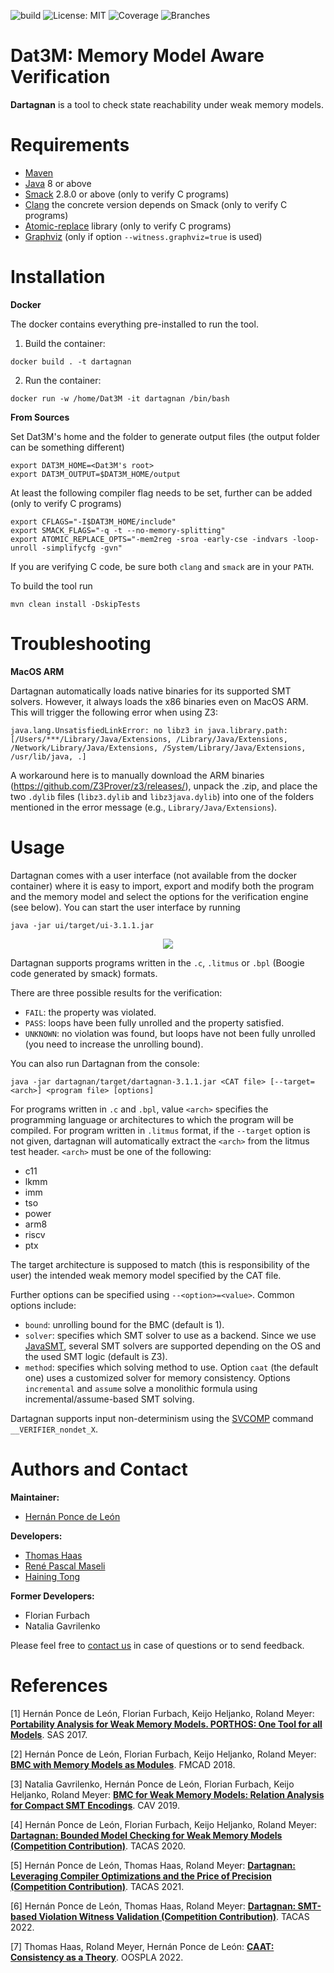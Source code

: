 ![build](https://github.com/hernanponcedeleon/Dat3M/actions/workflows/maven.yml/badge.svg?branch=development)
![License: MIT](https://img.shields.io/badge/License-MIT-green.svg)
![Coverage](../badges/coverage.svg)
![Branches](../badges/branches.svg)

# Dat3M: Memory Model Aware Verification

**Dartagnan** is a tool to check state reachability under weak memory models.

Requirements
======
* [Maven](https://maven.apache.org/)
* [Java](https://openjdk.java.net/projects/jdk/16/) 8 or above
* [Smack](https://github.com/smackers/smack) 2.8.0 or above (only to verify C programs)
* [Clang](https://clang.llvm.org) the concrete version depends on Smack (only to verify C programs)
* [Atomic-replace](https://github.com/hernanponcedeleon/Dat3M/tree/master/llvm-passes/atomic-replace) library (only to verify C programs)
* [Graphviz](https://graphviz.org) (only if option `--witness.graphviz=true` is used)

Installation
======

**Docker**

The docker contains everything pre-installed to run the tool.

1. Build the container:
```
docker build . -t dartagnan
```

2. Run the container:
```
docker run -w /home/Dat3M -it dartagnan /bin/bash
```

**From Sources**

Set Dat3M's home and the folder to generate output files (the output folder can be something different)
```
export DAT3M_HOME=<Dat3M's root>
export DAT3M_OUTPUT=$DAT3M_HOME/output
```

At least the following compiler flag needs to be set, further can be added (only to verify C programs)
```
export CFLAGS="-I$DAT3M_HOME/include"
export SMACK_FLAGS="-q -t --no-memory-splitting"
export ATOMIC_REPLACE_OPTS="-mem2reg -sroa -early-cse -indvars -loop-unroll -simplifycfg -gvn"
```

If you are verifying C code, be sure both `clang` and `smack` are in your `PATH`.

To build the tool run
```
mvn clean install -DskipTests
```

Troubleshooting
======
**MacOS ARM**

Dartagnan automatically loads native binaries for its supported SMT solvers.
However, it always loads the x86 binaries even on MacOS ARM.
This will trigger the following error when using Z3:
```
java.lang.UnsatisfiedLinkError: no libz3 in java.library.path: [/Users/***/Library/Java/Extensions, /Library/Java/Extensions, /Network/Library/Java/Extensions, /System/Library/Java/Extensions, /usr/lib/java, .]
```
A workaround here is to manually download the ARM binaries (https://github.com/Z3Prover/z3/releases/), unpack the .zip, and place the two `.dylib` files (`libz3.dylib` and `libz3java.dylib`) into one of the folders mentioned in the error message (e.g., `Library/Java/Extensions`).

Usage
======
Dartagnan comes with a user interface (not available from the docker container) where it is easy to import, export and modify both the program and the memory model and select the options for the verification engine (see below).
You can start the user interface by running
```
java -jar ui/target/ui-3.1.1.jar
```
<p align="center"> 
<img src="ui/src/main/resources/ui.jpg">
</p>

Dartagnan supports programs written in the `.c`, `.litmus` or `.bpl` (Boogie code generated by smack) formats.

There are three possible results for the verification:
- `FAIL`: the property was violated.
- `PASS`: loops have been fully unrolled and the property satisfied.
- `UNKNOWN`: no violation was found, but loops have not been fully unrolled (you need to increase the unrolling bound).

You can also run Dartagnan from the console:

```
java -jar dartagnan/target/dartagnan-3.1.1.jar <CAT file> [--target=<arch>] <program file> [options]
```
For programs written in `.c` and `.bpl`, value `<arch>` specifies the programming language or architectures to which the program will be compiled. For program written in `.litmus` format, if the `--target` option is not given, dartagnan will automatically extract the `<arch>` from the litmus test header. `<arch>` must be one of the following: 
- c11
- lkmm
- imm
- tso
- power
- arm8
- riscv
- ptx

The target architecture is supposed to match (this is responsibility of the user) the intended weak memory model specified by the CAT file. 

Further options can be specified using `--<option>=<value>`. Common options include:
- `bound`: unrolling bound for the BMC (default is 1).
- `solver`: specifies which SMT solver to use as a backend. Since we use [JavaSMT](https://github.com/sosy-lab/java-smt), several SMT solvers are supported depending on the OS and the used SMT logic (default is Z3).
- `method`: specifies which solving method to use. Option `caat` (the default one) uses a customized solver for memory consistency. Options `incremental` and `assume` solve a monolithic formula using incremental/assume-based SMT solving. 

Dartagnan supports input non-determinism using the [SVCOMP](https://sv-comp.sosy-lab.org/2020/index.php) command `__VERIFIER_nondet_X`.

Authors and Contact
======
**Maintainer:**

* [Hernán Ponce de León](https://hernanponcedeleon.github.io)

**Developers:**

* [Thomas Haas](https://www.tcs.cs.tu-bs.de/group/haas/home.html)
* [René Pascal Maseli](https://www.tcs.cs.tu-bs.de/group/maseli/home.html)
* [Haining Tong](https://researchportal.helsinki.fi/fi/persons/haining-tong)

**Former Developers:**

* Florian Furbach
* Natalia Gavrilenko

Please feel free to [contact us](mailto:hernanl.leon@huawei.com) in case of questions or to send feedback.

References
======
[1] Hernán Ponce de León, Florian Furbach, Keijo Heljanko, Roland Meyer: [**Portability Analysis for Weak Memory Models. PORTHOS: One Tool for all Models**](https://hernanponcedeleon.github.io/pdfs/sas2017.pdf). SAS 2017.

[2] Hernán Ponce de León, Florian Furbach, Keijo Heljanko, Roland Meyer: [**BMC with Memory Models as Modules**](https://hernanponcedeleon.github.io/pdfs/fmcad2018.pdf). FMCAD 2018.

[3] Natalia Gavrilenko, Hernán Ponce de León, Florian Furbach, Keijo Heljanko, Roland Meyer: [**BMC for Weak Memory Models: Relation Analysis for Compact SMT Encodings**](https://hernanponcedeleon.github.io/pdfs/cav2019.pdf). CAV 2019.

[4] Hernán Ponce de León, Florian Furbach, Keijo Heljanko, Roland Meyer: [**Dartagnan: Bounded Model Checking for Weak Memory Models (Competition Contribution)**](https://hernanponcedeleon.github.io/pdfs/svcomp20.pdf). TACAS 2020.

[5] Hernán Ponce de León, Thomas Haas, Roland Meyer: [**Dartagnan: Leveraging Compiler Optimizations and the Price of Precision (Competition Contribution)**](https://hernanponcedeleon.github.io/pdfs/svcomp2021.pdf). TACAS 2021.

[6] Hernán Ponce de León, Thomas Haas, Roland Meyer: [**Dartagnan: SMT-based Violation Witness Validation (Competition Contribution)**](https://hernanponcedeleon.github.io/pdfs/svcomp2022.pdf). TACAS 2022.

[7] Thomas Haas, Roland Meyer, Hernán Ponce de León: [**CAAT: Consistency as a Theory**](https://hernanponcedeleon.github.io/pdfs/oopsla2022.pdf). OOSPLA 2022.
